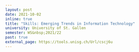 ```yaml
---
layout: post
date: 2021-10-02
inline: true
title: "Skills: Emerging Trends in Information Technology"
university: University of St. Gallen
semester: WS&nbsp;2021/22
past: true
external_page: https://tools.unisg.ch/Url/cscj6u
---
```

